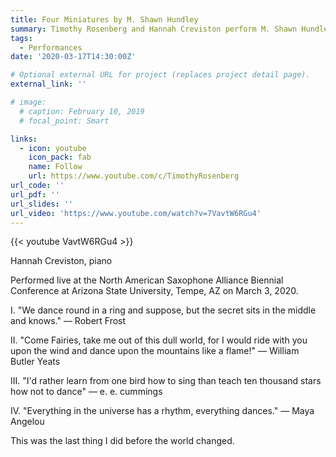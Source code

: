 ```yaml
---
title: Four Miniatures by M. Shawn Hundley
summary: Timothy Rosenberg and Hannah Creviston perform M. Shawn Hundley's _Four Miniatures_ for soprano saxophone and piano.
tags:
  - Performances
date: '2020-03-17T14:30:00Z'

# Optional external URL for project (replaces project detail page).
external_link: ''

# image:
  # caption: February 10, 2019
  # focal_point: Smart

links:
  - icon: youtube
    icon_pack: fab
    name: Follow
    url: https://www.youtube.com/c/TimothyRosenberg
url_code: ''
url_pdf: ''
url_slides: ''
url_video: 'https://www.youtube.com/watch?v=7VavtW6RGu4'
---
```

{{< youtube VavtW6RGu4 >}}

Hannah Creviston, piano

Performed live at the North American Saxophone Alliance Biennial Conference at Arizona State University, Tempe, AZ on March 3, 2020.

I. "We dance round in a ring and suppose, but the secret sits in the middle and knows." — Robert Frost

II. "Come Fairies, take me out of this dull world, for I would ride with you upon the wind and dance upon the mountains like a flame!" — William Butler Yeats

III. "I'd rather learn from one bird how to sing than teach ten thousand stars how not to dance" — e. e. cummings

IV. "Everything in the universe has a rhythm, everything dances." — Maya Angelou

This was the last thing I did before the world changed.
